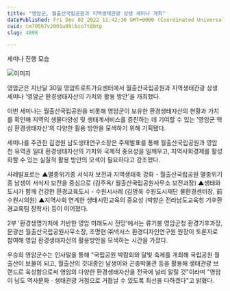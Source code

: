```yaml
---
title: "영암군, 월출산국립공원과 지역생태관광 상생 세미나 개최"
datePublished: Fri Dec 02 2022 11:42:30 GMT+0000 (Coordinated Universal Time)
cuid: cm70567v2001u09lbco7t8btp
slug: 4898

---
```



세미나 진행 모습

![이미지](https://cdn.hashnode.com/res/hashnode/image/upload/v1739257773291/98449457-749d-4ace-a8f5-5b161c11f37a.jpeg)

영암군은 지난달 30일 영암트로트가요센터에서 월출산국립공원과 지역생태관광 상생세미나 '영암군 환경생태자산의 가치와 활용 방안'을 개최했다.

이번 세미나는 월출산국립공원을 비롯해 영암군이 보유한 환경생태자산의 현황과 가치를 확인해 지역의 생물다양성 및 생태계서비스를 증진하는 데 기여할 수 있는 '영암군 핵심 환경생태자산'의 다양한 활용 방안을 모색하기 위해 기획됐다.

세미나를 주관한 김경원 남도생태연구소장은 주제발표를 통해 월출산국립공원과 영암천 유역권 일대 환경생태자산의 가치와 국제적 중요성을 일깨우고, 지역사회경제를 활성화할 수 있는 실질적 활용 방안의 모색이 필요하다고 강조했다.

사례발표로는 ▲멸종위기종 서식처 보전과 지역생태축 강화 - 월출산국립공원 멸종위기종 남생이 서식지 보전을 중심으로 (김주옥/ 월출산국립공원사무소 보전과장) ▲생태와 도시가 함께 건강한 환경교육도시 - 수원시사례 (김명욱 수원도시재단 물환경센터장, 前수원시의원) ▲지역사회 연계한 생태시민교육의 중요성 (박향순 전라남도교육청 기후환경교육팀 장학사) 등이 이어졌다.

2부 '환경생명가치에 기반한 영암 미래도시 전망'에서는 류기봉 영암군청 환경기후과장, 문광선 월출산국립공원사무소장, 조명현 ㈜넥서스 환경디자인연구원 원장이 토론자로 참여해 영암 환경생태자산의 활용방안을 모색하는 시간을 가졌다.

우승희 영암군수는 인사말을 통해 "국립공원 박람회와 달빛 축제를 개최해 국립공원 월출산이 보물이 되고, 월출산의 깃대종인 남생이와 곤충박물관 등을 활용해 생태관광 브랜드로 육성함으로써 영암의 다양한 환경생태자산을 전국에 널리 알릴 것"이라며 "영암이 남도 역사문화ㆍ생태관광 거점으로 거듭날 수 있도록 최선을 다하겠다"고 밝혔다.
